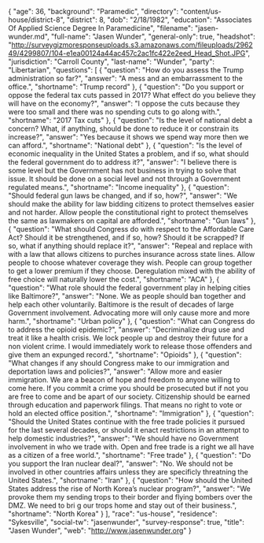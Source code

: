 {
  "age": 36,
  "background": "Paramedic",
  "directory": "content/us-house/district-8",
  "district": 8,
  "dob": "2/18/1982",
  "education": "Associates Of Applied Science Degree In Paramedicine",
  "filename": "jasen-wunder.md",
  "full-name": "Jasen Wunder",
  "general-only": true,
  "headshot": "http://surveygizmoresponseuploads.s3.amazonaws.com/fileuploads/296249/4299807/104-e1ea00124a44ac457c2ac1fc422e2eed_Head_Shot.JPG",
  "jurisdiction": "Carroll County",
  "last-name": "Wunder",
  "party": "Libertarian",
  "questions": [
    {
      "question": "How do you assess the Trump administration so far?",
      "answer": "A mess and an embarrassment to the office.",
      "shortname": "Trump record"
    },
    {
      "question": "Do you support or oppose the federal tax cuts passed in 2017? What effect do you believe they will have on the economy?",
      "answer": "I oppose the cuts because they were too small and there was no spending cuts to go along with.",
      "shortname": "2017 Tax cuts"
    },
    {
      "question": "Is the level of national debt a concern? What, if anything, should be done to reduce it or constrain its increase?",
      "answer": "Yes because it shows we spend way more then we can afford.",
      "shortname": "National debt"
    },
    {
      "question": "Is the level of economic inequality in the United States a problem, and if so, what should the federal government do to address it?",
      "answer": "I believe there is some level but the Government has not business in trying to solve that issue. It should be done on a social level and not through a Government regulated means.",
      "shortname": "Income inequality"
    },
    {
      "question": "Should federal gun laws be changed, and if so, how?",
      "answer": "We should make the ability for law bidding citizens to protect themselves easier and not harder. Allow people the constitutional right to protect themselves the same as lawmakers on capital are afforded.",
      "shortname": "Gun laws"
    },
    {
      "question": "What should Congress do with respect to the Affordable Care Act? Should it be strengthened, and if so, how? Should it be scrapped? If so, what if anything should replace it?",
      "answer": "Repeal and replace with with a law that allows citizens to purches insurance across state lines. Allow people to choose whatever coverage they wish. People can group together to get a lower premium if they choose. Deregulation mixed with the ability of free choice will naturally lower the cost.",
      "shortname": "ACA"
    },
    {
      "question": "What role should the federal government play in helping cities like Baltimore?",
      "answer": "None. We as people should ban together and help each other voluntarily. Baltimore is the result of decades of large Government involvement. Advocating more will only cause more and more harm.",
      "shortname": "Urban policy"
    },
    {
      "question": "What can Congress do to address the opioid epidemic?",
      "answer": "Decriminalize drug use and treat it like a health crisis. We lock people up and destroy their future for a non violent crime. I would immediately work to release those offenders and give them an expunged record.",
      "shortname": "Opioids"
    },
    {
      "question": "What changes if any should Congress make to our immigration and deportation laws and policies?",
      "answer": "Allow more and easier immigration. We are a beacon of hope and freedom to anyone willing to come here. If you commit a crime you should be prosecuted but if not you are free to come and be apart of our society. Citizenship should be earned through education and paperwork filings. That means no right to vote or hold an elected office position.",
      "shortname": "Immigration"
    },
    {
      "question": "Should the United States continue with the free trade policies it pursued for the last several decades, or should it enact restrictions in an attempt to help domestic industries?",
      "answer": "We should have no Government involvement in who we trade with. Open and free trade is a right we all have as a citizen of a free world.",
      "shortname": "Free trade"
    },
    {
      "question": "Do you support the Iran nuclear deal?",
      "answer": "No. We should not be involved in other countries affairs unless they are specificly threatning the United States.",
      "shortname": "Iran"
    },
    {
      "question": "How should the United States address the rise of North Korea’s nuclear program?",
      "answer": "We provoke them my sending trops to their border and flying bombers over the DMZ. We need to bri g our trops home and stay out of their business.",
      "shortname": "North Korea"
    }
  ],
  "race": "us-house",
  "residence": "Sykesville",
  "social-tw": "jasenwunder",
  "survey-response": true,
  "title": "Jasen Wunder",
  "web": "http://www.jasenwunder.org"
}
